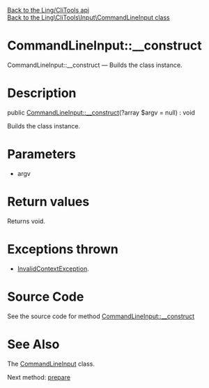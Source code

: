 [Back to the Ling/CliTools api](https://github.com/lingtalfi/CliTools/blob/master/doc/api/Ling/CliTools.md)<br>
[Back to the Ling\CliTools\Input\CommandLineInput class](https://github.com/lingtalfi/CliTools/blob/master/doc/api/Ling/CliTools/Input/CommandLineInput.md)


CommandLineInput::__construct
================



CommandLineInput::__construct — Builds the class instance.




Description
================


public [CommandLineInput::__construct](https://github.com/lingtalfi/CliTools/blob/master/doc/api/Ling/CliTools/Input/CommandLineInput/__construct.md)(?array $argv = null) : void




Builds the class instance.




Parameters
================


- argv

    


Return values
================

Returns void.


Exceptions thrown
================

- [InvalidContextException](https://github.com/lingtalfi/CliTools/blob/master/doc/api/Ling/CliTools/Exception/InvalidContextException.md).&nbsp;







Source Code
===========
See the source code for method [CommandLineInput::__construct](https://github.com/lingtalfi/CliTools/blob/master/Input/CommandLineInput.php#L93-L107)


See Also
================

The [CommandLineInput](https://github.com/lingtalfi/CliTools/blob/master/doc/api/Ling/CliTools/Input/CommandLineInput.md) class.

Next method: [prepare](https://github.com/lingtalfi/CliTools/blob/master/doc/api/Ling/CliTools/Input/CommandLineInput/prepare.md)<br>

